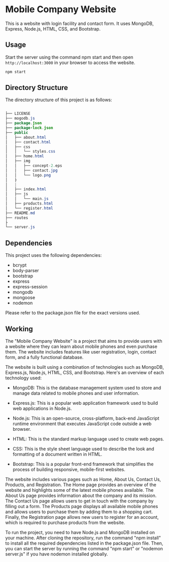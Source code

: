 # Mobile Company Website

This is a website with login facility and contact form. It uses MongoDB, Express, Node.js, HTML, CSS, and Bootstrap.

## Usage

Start the server using the command npm start and then open `http://localhost:3000` in your browser to access the website.

```bash
npm start
```

## Directory Structure

The directory structure of this project is as follows:

```java

├── LICENSE
├── mogodb.js
├── package.json
├── package-lock.json
├── public
│   ├── about.html
│   ├── contact.html
│   ├── css
│   │   └── styles.css
│   ├── home.html
│   ├── img
│   │   ├── concept-2.eps
│   │   ├── contact.jpg
│   │   └── logo.png
│   ├
│   |
│   ├── index.html
│   ├── js
│   │   └── main.js
│   ├── products.html
│   └── register.html
├── README.md
├── routes
├
└── server.js
```

## Dependencies

This project uses the following dependencies:

- bcrypt
- body-parser
- bootstrap
- express
- express-session
- mongodb
- mongoose
- nodemon

Please refer to the package.json file for the exact versions used.

## Working

The "Mobile Company Website" is a project that aims to provide users with a website where they can learn about mobile phones and even purchase them. The website includes features like user registration, login, contact form, and a fully functional database.

The website is built using a combination of technologies such as MongoDB, Express.js, Node.js, HTML, CSS, and Bootstrap. Here's an overview of each technology used:

- MongoDB: This is the database management system used to store and manage data related to mobile phones and user information.

- Express.js: This is a popular web application framework used to build web applications in Node.js.

- Node.js: This is an open-source, cross-platform, back-end JavaScript runtime environment that executes JavaScript code outside a web browser.

- HTML: This is the standard markup language used to create web pages.

- CSS: This is the style sheet language used to describe the look and formatting of a document written in HTML.

- Bootstrap: This is a popular front-end framework that simplifies the process of building responsive, mobile-first websites.

The website includes various pages such as Home, About Us, Contact Us, Products, and Registration. The Home page provides an overview of the website and highlights some of the latest mobile phones available. The About Us page provides information about the company and its mission. The Contact Us page allows users to get in touch with the company by filling out a form. The Products page displays all available mobile phones and allows users to purchase them by adding them to a shopping cart. Finally, the Registration page allows new users to register for an account, which is required to purchase products from the website.

To run the project, you need to have Node.js and MongoDB installed on your machine. After cloning the repository, run the command "npm install" to install all the required dependencies listed in the package.json file. Then, you can start the server by running the command "npm start" or "nodemon server.js" if you have nodemon installed globally.
